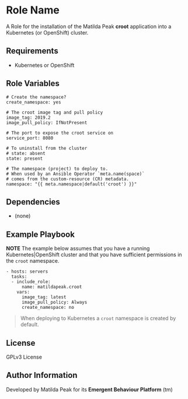 Role Name
=========

A Role for the installation of the Matilda Peak **croot** application into a
Kubernetes (or OpenShift) cluster.

Requirements
------------

-   Kubernetes or OpenShift 

Role Variables
--------------

    # Create the namespace?
    create_namespace: yes

    # The croot image tag and pull policy
    image_tag: 2019.2
    image_pull_policy: IfNotPresent

    # The port to expose the croot service on
    service_port: 8080

    # To uninstall from the cluster
    # state: absent
    state: present

    # The namespace (project) to deploy to.
    # When used by an Ansible Operator `meta.name(space)`
    # comes from the custom-resource (CR) metadata.
    namespace: "{{ meta.namespace|default('croot') }}"

Dependencies
------------

-   (none)

Example Playbook
----------------

**NOTE** The example below assumes that you have a running Kubernetes|OpenShift
cluster and that you have sufficient permissions in the `croot` namespace.

    - hosts: servers
      tasks:
      - include_role:
          name: matildapeak.croot
        vars:
          image_tag: latest
          image_pull_policy: Always
          create_namespace: no

>   When deploying to Kubernetes a `croot` namespace is created by default.

License
-------

GPLv3 License

Author Information
------------------

Developed by Matilda Peak for its **Emergent Behaviour Platform** (tm)
